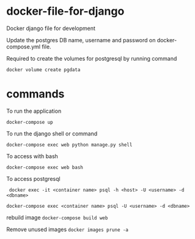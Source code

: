 # docker-file-for-django

Docker django file for development

Update the postgres DB name, username and password on docker-compose.yml file.

Required to create the volumes for postgresql by running command

```docker volume create pgdata```

# commands
To run the application 

```docker-compose up```

To run the django shell or command 

```docker-compose exec web python manage.py shell```

To access with bash

```docker-compose exec web bash```

To access postgresql

``` docker exec -it <container name> psql -h <host> -U <username> -d <dbname>```

```docker-compose exec <container name> psql -U <username> -d <dbname>```

rebuild image
```docker-compose build web```

Remove unused images
```docker images prune -a```
